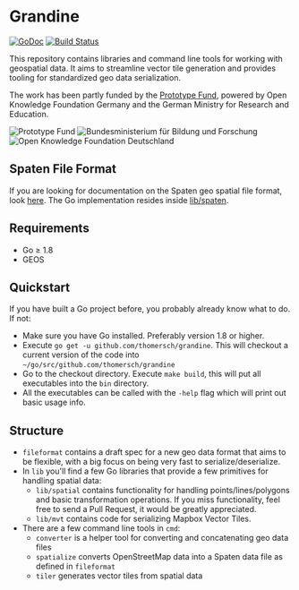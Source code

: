 # Grandine

[![GoDoc](https://godoc.org/github.com/thomersch/grandine?status.svg)](https://godoc.org/github.com/thomersch/grandine) [![Build Status](https://travis-ci.org/thomersch/grandine.svg?branch=master)](https://travis-ci.org/thomersch/grandine) 

This repository contains libraries and command line tools for working with geospatial data. It aims to streamline vector tile generation and provides tooling for standardized geo data serialization.

The work has been partly funded by the [Prototype Fund](https://prototypefund.de), powered by Open Knowledge Foundation Germany and the German Ministry for Research and Education.

![Prototype Fund](https://files.skowron.eu/grandine/logo-prototype.svg) ![Bundesministerium für Bildung und Forschung](https://files.skowron.eu/grandine/logo-bmbf.svg) ![Open Knowledge Foundation Deutschland](https://files.skowron.eu/grandine/logo-okfn.svg)

## Spaten File Format

If you are looking for documentation on the Spaten geo spatial file format, look [here](https://thomas.skowron.eu/spaten/). The Go implementation resides inside [lib/spaten](https://github.com/thomersch/grandine/tree/master/lib).

## Requirements

* Go ≥ 1.8
* GEOS

## Quickstart

If you have built a Go project before, you probably already know what to do. If not:

* Make sure you have Go installed. Preferably version 1.8 or higher.
* Execute `go get -u github.com/thomersch/grandine`. This will checkout a current version of the code into `~/go/src/github.com/thomersch/grandine`
* Go to the checkout directory. Execute `make build`, this will put all executables into the `bin` directory.
* All the executables can be called with the `-help` flag which will print out basic usage info.

## Structure

* `fileformat` contains a draft spec for a new geo data format that aims to be flexible, with a big focus on being very fast to serialize/deserialize.
* In `lib` you'll find a few Go libraries that provide a few primitives for handling spatial data:
	* `lib/spatial` contains functionality for handling points/lines/polygons and basic transformation operations. If you miss functionality, feel free to send a Pull Request, it would be greatly appreciated.
	* `lib/mvt` contains code for serializing Mapbox Vector Tiles.
* There are a few command line tools in `cmd`:
	* `converter` is a helper tool for converting and concatenating geo data files
	* `spatialize` converts OpenStreetMap data into a Spaten data file as defined in `fileformat`
	* `tiler` generates vector tiles from spatial data
